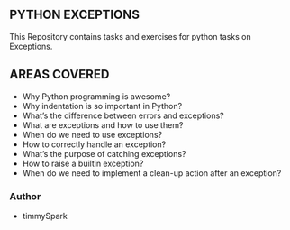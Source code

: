 ## PYTHON EXCEPTIONS

 This Repository contains tasks and exercises for python tasks on Exceptions.
	
## AREAS COVERED

- Why Python programming is awesome?
- Why indentation is so important in Python?
- What’s the difference between errors and exceptions?
- What are exceptions and how to use them?
- When do we need to use exceptions?
- How to correctly handle an exception?
- What’s the purpose of catching exceptions?
- How to raise a builtin exception?
- When do we need to implement a clean-up action after an exception?

### Author
- timmySpark

